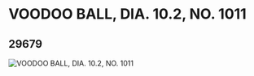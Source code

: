 # VOODOO BALL, DIA. 10.2, NO. 1011
## 29679
![VOODOO BALL, DIA. 10.2, NO. 1011](https://lc-www-live-s.legocdn.com/media/bricks/5/2/6174924.jpg)